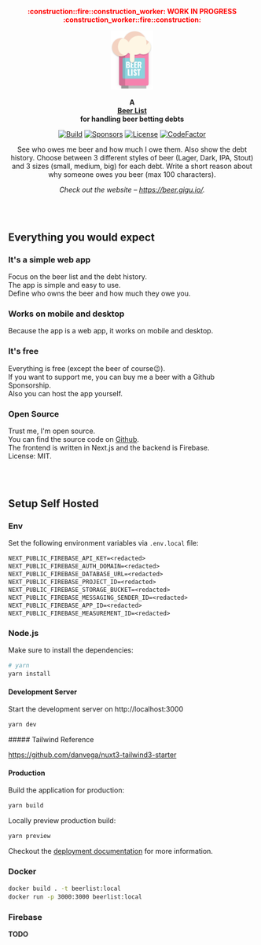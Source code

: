 <p align="center">
  <strong style="color: red;">:construction::fire::construction_worker: WORK IN PROGRESS :construction_worker::fire::construction:</strong>
</p>

<p align="center">
    <a href="https://squidfunk.github.io/mkdocs-material/">
        <img height="120px" src="public/images/logo/beerlist_logo.png" />
    </a>
</p>

<p align="center">
  <strong>
    A <br />
    <a href="https://beer.gigu.io/">Beer List</a>
    <br />
    for handling beer betting debts 
  </strong>
</p>

<p align="center">
  <a href="https://github.com/gigu-io/beerlist/issues"><img
    src="https://img.shields.io/github/issues/gigu-io/beerlist"
    alt="Build"
  /></a>
  <a href="https://github.com/sponsors/janlauber"><img
    src="https://img.shields.io/github/sponsors/janlauber" 
    alt="Sponsors"
  /></a>
  <a href="https://github.com/gigu-io/beerlist"><img 
    src="https://img.shields.io/github/license/gigu-io/beerlist" 
    alt="License"
  /></a>
  <a href="https://www.codefactor.io/repository/github/gigu-io/beerlist"><img 
    src="https://www.codefactor.io/repository/github/gigu-io/beerlist/badge" 
    alt="CodeFactor" 
  /></a>
</p>

<p align="center">
  See who owes me beer and how much I owe them. Also show the debt history. Choose between 3 different styles of beer (Lager, Dark, IPA, Stout) and 3 sizes (small, medium, big) for each debt. Write a short reason about why someone owes you beer (max 100 characters).
</p>

<p align="center">
  <em>
    Check out the website – 
    <a
      href="https://beer.gigu.io/"
    >https://beer.gigu.io/</a>.
  </em>
</p>

<h2></h2>
<p>&nbsp;</p>

## Everything you would expect

### It's a simple web app

Focus on the beer list and the debt history.  
The app is simple and easy to use.  
Define who owns the beer and how much they owe you.

### Works on mobile and desktop

Because the app is a web app, it works on mobile and desktop.

### It's free

Everything is free (except the beer of course:wink:).  
If you want to support me, you can buy me a beer with a Github Sponsorship.  
Also you can host the app yourself.

### Open Source

Trust me, I'm open source.  
You can find the source code on [Github](https://github.com/gigu-io/beerlist).  
The frontend is written in Next.js and the backend is Firebase.  
License: MIT.

<h2></h2>
<p>&nbsp;</p>

## Setup Self Hosted

### Env

Set the following environment variables via `.env.local` file:
```
NEXT_PUBLIC_FIREBASE_API_KEY=<redacted>
NEXT_PUBLIC_FIREBASE_AUTH_DOMAIN=<redacted>
NEXT_PUBLIC_FIREBASE_DATABASE_URL=<redacted>
NEXT_PUBLIC_FIREBASE_PROJECT_ID=<redacted>
NEXT_PUBLIC_FIREBASE_STORAGE_BUCKET=<redacted>
NEXT_PUBLIC_FIREBASE_MESSAGING_SENDER_ID=<redacted>
NEXT_PUBLIC_FIREBASE_APP_ID=<redacted>
NEXT_PUBLIC_FIREBASE_MEASUREMENT_ID=<redacted>
```

### Node.js

Make sure to install the dependencies:

```bash
# yarn
yarn install
```

#### Development Server

Start the development server on http://localhost:3000

```bash
yarn dev
```

##### Tailwind Reference

https://github.com/danvega/nuxt3-tailwind3-starter

#### Production

Build the application for production:

```bash
yarn build
```

Locally preview production build:

```bash
yarn preview
```

Checkout the [deployment documentation](https://v3.nuxtjs.org/docs/deployment) for more information.

### Docker

```bash
docker build . -t beerlist:local
docker run -p 3000:3000 beerlist:local
```

### Firebase

**TODO**